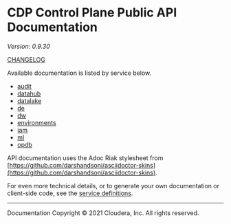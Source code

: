 # CDP Control Plane Public API Documentation

*Version: 0.9.30*

[CHANGELOG](CHANGELOG.md)

Available documentation is listed by service below.

* [audit](./audit/index.html)
* [datahub](./datahub/index.html)
* [datalake](./datalake/index.html)
* [de](./de/index.html)
* [dw](./dw/index.html)
* [environments](./environments/index.html)
* [iam](./iam/index.html)
* [ml](./ml/index.html)
* [opdb](./opdb/index.html)

API documentation uses the Adoc Riak stylesheet from
[https://github.com/darshandsoni/asciidoctor-skins](https://github.com/darshandsoni/asciidoctor-skins).

For even more technical details, or to generate your own documentation or client-side code, see the
[service definitions](swagger/).

----

Documentation Copyright © 2021 Cloudera, Inc. All rights reserved.

